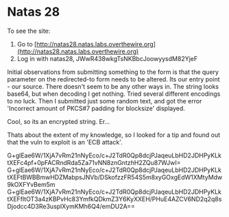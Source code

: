 # Natas 28

To see the site:

1. Go to [http://natas28.natas.labs.overthewire.org](http://natas28.natas.labs.overthewire.org)
2. Log in with natas28, JWwR438wkgTsNKBbcJoowyysdM82YjeF

Initial observations from submitting something to the form is that the query parameter on the redirected-to form needs to be altered. Its our entry point - our source. There doesn't seem to be any other ways in.
The string looks base64, but when decoding I get nothing. Tried several different encodings to no luck. Then I submitted just some random text, and got the error 'Incorrect amount of PKCS#7 padding for blocksize' displayed.

Cool, so its an encrypted string. Er...

Thats about the extent of my knowledge, so I looked for a tip and found out that the vuln to exploit is an 'ECB attack'.

G+glEae6W/1XjA7vRm21nNyEco/c+J2TdR0Qp8dcjPJaqeuLbHD2JDHPyKLktXEFc4pf+0pFACRndRda5Za71vNN8znGntzhH2ZQu87WJwI=
G+glEae6W/1XjA7vRm21nNyEco/c+J2TdR0Qp8dcjPJaqeuLbHD2JDHPyKLktXEFtBWBBmwHDZMabpsJNVb/DSkofzzFR54S5m8xyGOxgEdW1XMtyMdw9kOXFYvBem5m
G+glEae6W/1XjA7vRm21nNyEco/c+J2TdR0Qp8dcjPJaqeuLbHD2JDHPyKLktXEFfltOT3a4zKBPvHc83YmfkQDkmZ3Y6KyXXEH/PHuE4AZCV6ND2q2q8sDjodcc4D3Re3usplXymKMh6Q4/emDU2A==